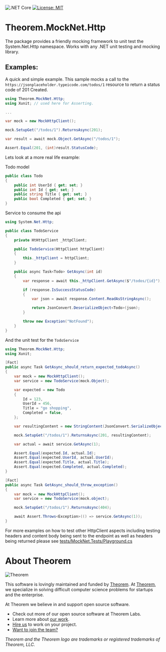 ![.NET Core](https://github.com/citrusbyte/MockNet/workflows/.NET%20Core/badge.svg?branch=master)
[![License: MIT](https://img.shields.io/badge/License-MIT-yellow.svg)](https://opensource.org/licenses/MIT)

# Theorem.MockNet.Http

The package provides a friendly mocking framework to unit test the
System.Net.Http namespace. Works with any .NET unit testing and mocking library.

## Examples:

A quick and simple example. This sample mocks a call to the
`https://jsonplaceholder.typeicode.com/todos/1` resource to return a status code
of 201 Created.

``` csharp
using Theorem.MockNet.Http;
using Xunit; // used here for Asserting.

...

var mock = new MockHttpClient();

mock.SetupGet("/todos/1").ReturnsAsync(201);

var result = await mock.Object.GetAsync("/todos/1");

Assert.Equal(201, (int)result.StatusCode);
```

Lets look at a more real life example:

Todo model

``` csharp
public class Todo
{
    public int UserId { get; set; }
    public int Id { get; set; }
    public string Title { get; set; }
    public bool Completed { get; set; }
}
```

Service to consume the api

``` csharp
using System.Net.Http;

public class TodoService
{
    private HtHttpClient _httpClient;

    public TodoService(HttpClient httpClient)
    {
        this._httpClient = httpClient;
    }

    public async Task<Todo> GetAsync(int id)
    {
        var response = await this._httpClient.GetAsync($"/todos/{id}");

        if (response.IsSuccessStatusCode)
        {
            var json = await response.Content.ReadAsStringAsync();

            return JsonConvert.DeserializeObject<Todo>(json);
        }

        throw new Exception("NotFound");
    }
}
```

And the unit test for the `TodoService`

``` csharp
using Theorem.MockNet.Http;
using Xunit;

[Fact]
public async Task GetAsync_should_return_expected_todoAsync()
{
    var mock = new MockHttpClient();
    var service = new TodoService(mock.Object);

    var expected = new Todo
    {
        Id = 123,
        UserId = 456,
        Title = "go shopping",
        Completed = false,
    };

    var resultingContent = new StringContent(JsonConvert.SerializeObject(expected));

    mock.SetupGet("/todos/1").ReturnsAsync(201, resultingContent);

    var actual = await service.GetAsync(1);

    Assert.Equal(expected.Id, actual.Id);
    Assert.Equal(expected.UserId, actual.UserId);
    Assert.Equal(expected.Title, actual.Title);
    Assert.Equal(expected.Completed, actual.Completed);
}

[Fact]
public async Task GetAsync_should_throw_exception()
{
    var mock = new MockHttpClient();
    var service = new TodoService(mock.object);

    mock.SetupGet("/todos/1").ReturnsAsync(404);

    await Assert.Throws<Exception>(() => service.GetAsync(1));
}
```

For more examples on how to test other HttpClient aspects including testing headers and content body being sent to the
endpoint as well as headers being returned please see [tests/MockNet.Tests/Playground.cs](https://github.com/citrusbyte/MockNet/blob/master/tests/MockNet.Tests/Playground.cs)


# About Theorem

![Theorem](https://cl.ly/8b0a99ca064a/logo.png)

This software is lovingly maintained and funded by [Theorem](https://theorem.co).
At [Theorem](https://theorem.co), we specialize in solving difficult computer science problems for startups and the enterprise.

At Theorem we believe in and support open source software.
* Check out more of our open source software at Theorem Labs.
* Learn more about [our work](https://theorem.co/portfolio).
* [Hire us](https://theorem.co/contact-us) to work on your project.
* [Want to join the team?](http://theorem.co/careers)

*Theorem and the Theorem logo are trademarks or registered trademarks of Theorem, LLC.*
